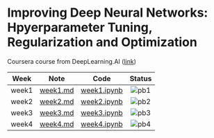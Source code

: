 # Improving Deep Neural Networks: Hpyerparameter Tuning, Regularization and Optimization
Coursera course from DeepLearning.AI ([link](https://www.coursera.org/learn/deep-neural-network?specialization=deep-learning))

<div align="center">

| **Week** |                                              **Note**                                             |                                                 **Code**                                                |              **Status**              |
|:--------:|:-------------------------------------------------------------------------------------------------:|:-------------------------------------------------------------------------------------------------------:|:------------------------------------:|
|   week1  | [week1.md](https://github.com/yixiaowang2001/Deep-Learning_Notes/blob/main/Course2/note/week1.md) | [week1.ipynb](https://github.com/yixiaowang2001/Deep-Learning_Notes/blob/main/Course2/code/week2.ipynb) |  ![pb1](https://progress-bar.dev/0) |
|   week2  | [week2.md](https://github.com/yixiaowang2001/Deep-Learning_Notes/blob/main/Course2/note/week2.md) | [week2.ipynb](https://github.com/yixiaowang2001/Deep-Learning_Notes/blob/main/Course2/code/week2.ipynb) |  ![pb2](https://progress-bar.dev/0) |
|   week3  | [week3.md](https://github.com/yixiaowang2001/Deep-Learning_Notes/blob/main/Course2/note/week3.md) | [week3.ipynb](https://github.com/yixiaowang2001/Deep-Learning_Notes/blob/main/Course2/code/week3.ipynb) |  ![pb3](https://progress-bar.dev/0)  |
|   week4  | [week4.md](https://github.com/yixiaowang2001/Deep-Learning_Notes/blob/main/Course2/note/week4.md) | [week4.ipynb](https://github.com/yixiaowang2001/Deep-Learning_Notes/blob/main/Course2/code/week4.ipynb) |  ![pb4](https://progress-bar.dev/0)  |

</div>